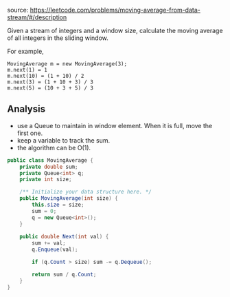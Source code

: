 source: https://leetcode.com/problems/moving-average-from-data-stream/#/description

Given a stream of integers and a window size, calculate the moving average of all integers in the sliding window.

For example,
```
MovingAverage m = new MovingAverage(3);
m.next(1) = 1
m.next(10) = (1 + 10) / 2
m.next(3) = (1 + 10 + 3) / 3
m.next(5) = (10 + 3 + 5) / 3
```

## Analysis
* use a Queue to maintain in window element. When it is full, move the first one.
* keep a variable to track the sum.
* the algorithm can be O(1).

```c#
public class MovingAverage {
	private double sum;
	private Queue<int> q;
	private int size;

    /** Initialize your data structure here. */
    public MovingAverage(int size) {
        this.size = size;
        sum = 0;
        q = new Queue<int>();
    }
    
    public double Next(int val) {
    	sum += val;
    	q.Enqueue(val);

        if (q.Count > size) sum -= q.Dequeue();

        return sum / q.Count;
    }
}
```

